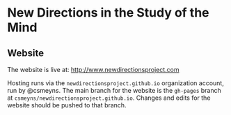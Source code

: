 # New Directions in the Study of the Mind

## Website

The website is live at: http://www.newdirectionsproject.com

Hosting runs via the `newdirectionsproject.github.io` organization account, run by @csmeyns. The main branch for the website is the `gh-pages` branch at `csmeyns/newdirectionsproject.github.io`. Changes and edits for the website should be pushed to that branch. 
